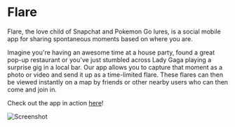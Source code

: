 Flare
=================
Flare, the love child of Snapchat and Pokemon Go lures, is a social mobile app for sharing spontaneous moments based on where you are.

Imagine you're having an awesome time at a house party, found a great pop-up restaurant or you've just stumbled across Lady Gaga playing a surprise gig in a local bar. Our app allows you to capture that moment as a photo or video and send it up as a time-limited flare. These flares can then be viewed instantly on a map by friends or other nearby users who can then come and join in.

Check out the app in action [here](https://youtu.be/_-rFqjy-g0s)!

![Screenshot](http://i.imgur.com/tcj3HCv.jpg)
